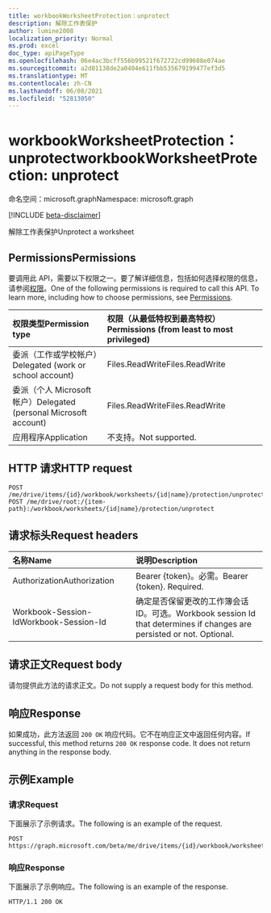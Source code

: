 ```yaml
---
title: workbookWorksheetProtection：unprotect
description: 解除工作表保护
author: lumine2008
localization_priority: Normal
ms.prod: excel
doc_type: apiPageType
ms.openlocfilehash: 06e4ac3bcff556b99521f672722cd99608e074ae
ms.sourcegitcommit: a2d81138de2a0404e611fbb535679199477ef3d5
ms.translationtype: MT
ms.contentlocale: zh-CN
ms.lasthandoff: 06/08/2021
ms.locfileid: "52813050"
---
```

# <a name="workbookworksheetprotection-unprotect"></a><span data-ttu-id="7b9d1-103">workbookWorksheetProtection：unprotect</span><span class="sxs-lookup"><span data-stu-id="7b9d1-103">workbookWorksheetProtection: unprotect</span></span>

<span data-ttu-id="7b9d1-104">命名空间：microsoft.graph</span><span class="sxs-lookup"><span data-stu-id="7b9d1-104">Namespace: microsoft.graph</span></span>

[!INCLUDE [beta-disclaimer](../../includes/beta-disclaimer.md)]

<span data-ttu-id="7b9d1-105">解除工作表保护</span><span class="sxs-lookup"><span data-stu-id="7b9d1-105">Unprotect a worksheet</span></span>
## <a name="permissions"></a><span data-ttu-id="7b9d1-106">Permissions</span><span class="sxs-lookup"><span data-stu-id="7b9d1-106">Permissions</span></span>
<span data-ttu-id="7b9d1-p101">要调用此 API，需要以下权限之一。要了解详细信息，包括如何选择权限的信息，请参阅[权限](/graph/permissions-reference)。</span><span class="sxs-lookup"><span data-stu-id="7b9d1-p101">One of the following permissions is required to call this API. To learn more, including how to choose permissions, see [Permissions](/graph/permissions-reference).</span></span>

|<span data-ttu-id="7b9d1-109">权限类型</span><span class="sxs-lookup"><span data-stu-id="7b9d1-109">Permission type</span></span>      | <span data-ttu-id="7b9d1-110">权限（从最低特权到最高特权）</span><span class="sxs-lookup"><span data-stu-id="7b9d1-110">Permissions (from least to most privileged)</span></span>              |
|:--------------------|:---------------------------------------------------------|
|<span data-ttu-id="7b9d1-111">委派（工作或学校帐户）</span><span class="sxs-lookup"><span data-stu-id="7b9d1-111">Delegated (work or school account)</span></span> | <span data-ttu-id="7b9d1-112">Files.ReadWrite</span><span class="sxs-lookup"><span data-stu-id="7b9d1-112">Files.ReadWrite</span></span>    |
|<span data-ttu-id="7b9d1-113">委派（个人 Microsoft 帐户）</span><span class="sxs-lookup"><span data-stu-id="7b9d1-113">Delegated (personal Microsoft account)</span></span> | <span data-ttu-id="7b9d1-114">Files.ReadWrite</span><span class="sxs-lookup"><span data-stu-id="7b9d1-114">Files.ReadWrite</span></span>    |
|<span data-ttu-id="7b9d1-115">应用程序</span><span class="sxs-lookup"><span data-stu-id="7b9d1-115">Application</span></span> | <span data-ttu-id="7b9d1-116">不支持。</span><span class="sxs-lookup"><span data-stu-id="7b9d1-116">Not supported.</span></span> |

## <a name="http-request"></a><span data-ttu-id="7b9d1-117">HTTP 请求</span><span class="sxs-lookup"><span data-stu-id="7b9d1-117">HTTP request</span></span>
<!-- { "blockType": "ignored" } -->
```http
POST /me/drive/items/{id}/workbook/worksheets/{id|name}/protection/unprotect
POST /me/drive/root:/{item-path}:/workbook/worksheets/{id|name}/protection/unprotect

```
## <a name="request-headers"></a><span data-ttu-id="7b9d1-118">请求标头</span><span class="sxs-lookup"><span data-stu-id="7b9d1-118">Request headers</span></span>
| <span data-ttu-id="7b9d1-119">名称</span><span class="sxs-lookup"><span data-stu-id="7b9d1-119">Name</span></span>       | <span data-ttu-id="7b9d1-120">说明</span><span class="sxs-lookup"><span data-stu-id="7b9d1-120">Description</span></span>|
|:---------------|:----------|
| <span data-ttu-id="7b9d1-121">Authorization</span><span class="sxs-lookup"><span data-stu-id="7b9d1-121">Authorization</span></span>  | <span data-ttu-id="7b9d1-p102">Bearer {token}。必需。</span><span class="sxs-lookup"><span data-stu-id="7b9d1-p102">Bearer {token}. Required.</span></span> |
| <span data-ttu-id="7b9d1-124">Workbook-Session-Id</span><span class="sxs-lookup"><span data-stu-id="7b9d1-124">Workbook-Session-Id</span></span>  | <span data-ttu-id="7b9d1-p103">确定是否保留更改的工作簿会话 ID。可选。</span><span class="sxs-lookup"><span data-stu-id="7b9d1-p103">Workbook session Id that determines if changes are persisted or not. Optional.</span></span>|

## <a name="request-body"></a><span data-ttu-id="7b9d1-127">请求正文</span><span class="sxs-lookup"><span data-stu-id="7b9d1-127">Request body</span></span>
<span data-ttu-id="7b9d1-128">请勿提供此方法的请求正文。</span><span class="sxs-lookup"><span data-stu-id="7b9d1-128">Do not supply a request body for this method.</span></span>

## <a name="response"></a><span data-ttu-id="7b9d1-129">响应</span><span class="sxs-lookup"><span data-stu-id="7b9d1-129">Response</span></span>

<span data-ttu-id="7b9d1-p104">如果成功，此方法返回 `200 OK` 响应代码。它不在响应正文中返回任何内容。</span><span class="sxs-lookup"><span data-stu-id="7b9d1-p104">If successful, this method returns `200 OK` response code. It does not return anything in the response body.</span></span>

## <a name="example"></a><span data-ttu-id="7b9d1-132">示例</span><span class="sxs-lookup"><span data-stu-id="7b9d1-132">Example</span></span>

### <a name="request"></a><span data-ttu-id="7b9d1-133">请求</span><span class="sxs-lookup"><span data-stu-id="7b9d1-133">Request</span></span>
<span data-ttu-id="7b9d1-134">下面展示了示例请求。</span><span class="sxs-lookup"><span data-stu-id="7b9d1-134">The following is an example of the request.</span></span>

<!-- {
  "blockType": "request",
  "name": "workbookworksheetprotection_unprotect"
}-->
```http
POST https://graph.microsoft.com/beta/me/drive/items/{id}/workbook/worksheets/{id|name}/protection/unprotect
```

### <a name="response"></a><span data-ttu-id="7b9d1-135">响应</span><span class="sxs-lookup"><span data-stu-id="7b9d1-135">Response</span></span>
<span data-ttu-id="7b9d1-136">下面展示了示例响应。</span><span class="sxs-lookup"><span data-stu-id="7b9d1-136">The following is an example of the response.</span></span> 
<!-- {
  "blockType": "response"
} -->
```http
HTTP/1.1 200 OK
```

<!-- uuid: 8fcb5dbc-d5aa-4681-8e31-b001d5168d79
2015-10-25 14:57:30 UTC -->
<!--
{
  "type": "#page.annotation",
  "description": "workbookWorksheetProtection: unprotect",
  "keywords": "",
  "section": "documentation",
  "tocPath": "",
  "suppressions": [
  ]
}
-->


